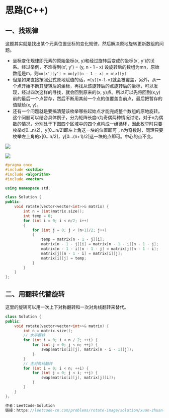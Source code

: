 # 思路(C++)

## 一、找规律

这题其实就是找出某个元素位置坐标的变化规律，然后解决原地旋转更新数组的问题。

- 坐标变化规律即元素的原始坐标(x, y)和经过旋转后变成的坐标(x', y')的关系。经过举例，不难得到(x', y') = (y, n - 1 - x) 设旋转后的数组为mn，原始数组是m，则`mn[x'][y'] = mn[y][n - 1 - x] = m[x][y]`
- 但是如果直接按照公式原地赋值的话，`m[y][n-1-x]`就会被覆盖，另外，从一个点开始不断其旋转后的坐标，再找从该旋转后的点旋转后的坐标，可以发现，经过四次这样的寻找，就会回到原来的(x, y)点。所以可以先将回到(x,y)前的最后一个点暂存，然后不断用其前一个点的值覆盖当前点，最后把暂存的值赋给(x, y)。
- 还有一个问题就是要搞清楚该枚举哪些起始点才能完成整个数组的原地旋转。这个问题可以结合具体例子，分为矩阵长度n为奇偶两种情况讨论，对于n为偶数的情况，分别处于下图四个区域中的四个点构成一组循环，因此枚举时只要枚举x[0...n/2]，y[0...n/2]即左上角这一块的位置即可；n为奇数时，同理只要枚举左上角的x[0...n/2]，y[0...(n+1)/2]这一块的点即可。中心的点不变。

![](https://gitee.com/yeholdon/imagebed/raw/master/img/20210106161500.png)

![](https://gitee.com/yeholdon/imagebed/raw/master/img/20210106161520.png)

```cpp
#pragma once
#include <cstdio>
#include <algorithm>
#include <vector>

using namespace std;

class Solution {
public:
    void rotate(vector<vector<int>>& matrix) {
        int n = (int)matrix.size();
        int temp = 0;
        for (int i = 0; i < n/2; i++)
        {
            for (int j = 0; j < (n+1)/2; j++)
            {
                temp = matrix[n - 1 - j][i];
                matrix[n - 1 - j][i] = matrix[n - 1 - i][n - 1 - j];
                matrix[n - 1 - i][n - 1 - j] = matrix[j][n - 1 - i];
                matrix[j][n - 1 - i] = matrix[i][j];
                matrix[i][j] = temp;
            }
        }
    }
};
```

## 二、用翻转代替旋转

这里的旋转可以用一次上下对称翻转和一次对角线翻转来替代。

```cpp
class Solution {
public:
    void rotate(vector<vector<int>>& matrix) {
        int n = matrix.size();
        // 水平翻转
        for (int i = 0; i < n / 2; ++i) {
            for (int j = 0; j < n; ++j) {
                swap(matrix[i][j], matrix[n - i - 1][j]);
            }
        }
        // 主对角线翻转
        for (int i = 0; i < n; ++i) {
            for (int j = 0; j < i; ++j) {
                swap(matrix[i][j], matrix[j][i]);
            }
        }
    }
};

作者：LeetCode-Solution
链接：https://leetcode-cn.com/problems/rotate-image/solution/xuan-zhuan-tu-xiang-by-leetcode-solution-vu3m/
```


